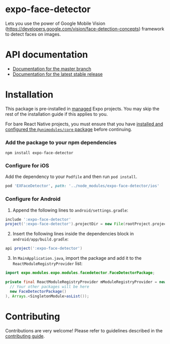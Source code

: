 # expo-face-detector

Lets you use the power of Google Mobile Vision (https://developers.google.com/vision/face-detection-concepts) framework to detect faces on images.

# API documentation

- [Documentation for the master branch](https://github.com/expo/expo/blob/master/docs/pages/versions/unversioned/sdk/facedetector.md)
- [Documentation for the latest stable release](https://docs.expo.io/versions/latest/sdk/facedetector/)

# Installation

This package is pre-installed in [managed](https://docs.expo.io/versions/latest/introduction/managed-vs-bare/) Expo projects. You may skip the rest of the installation guide if this applies to you.

For bare React Native projects, you must ensure that you have [installed and configured the `@unimodules/core` package](https://github.com/unimodules/core) before continuing.

### Add the package to your npm dependencies

```
npm install expo-face-detector
```

### Configure for iOS

Add the dependency to your `Podfile` and then run `pod install`.

```ruby
pod 'EXFaceDetector', path: '../node_modules/expo-face-detector/ios'
```

### Configure for Android

1. Append the following lines to `android/settings.gradle`:

```gradle
include ':expo-face-detector'
project(':expo-face-detector').projectDir = new File(rootProject.projectDir, '../node_modules/expo-face-detector/android')
```

2. Insert the following lines inside the dependencies block in `android/app/build.gradle`:
```gradle
api project(':expo-face-detector')
```

3. In `MainApplication.java`, import the package and add it to the `ReactModuleRegistryProvider` list:
```java
import expo.modules.expo.modules.facedetector.FaceDetectorPackage;
```
```java
private final ReactModuleRegistryProvider mModuleRegistryProvider = new ReactModuleRegistryProvider(Arrays.<Package>asList(
  // Your other packages will be here
  new FaceDetectorPackage()
), Arrays.<SingletonModule>asList());
```

# Contributing

Contributions are very welcome! Please refer to guidelines described in the [contributing guide]( https://github.com/expo/expo#contributing).
